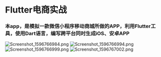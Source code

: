 # Flutter电商实战

### 本app，是模拟一款微信小程序移动商城所做的APP，利用Flutter工具，使用Dart语言，编写跨平台同时生成iOS、安卓APP
![Screenshot_1596766984.png](https://i.loli.net/2020/08/07/9DOMo3uVeBZ4GPv.png)
![Screenshot_1596766994.png](https://i.loli.net/2020/08/07/MlPQLVHsXTCj8d3.png)
![Screenshot_1596766999.png](https://i.loli.net/2020/08/07/lOTNt4CcXM8o7nk.png)
![Screenshot_1596767002.png](https://i.loli.net/2020/08/07/eS27PsoTQ31mtuj.png)
